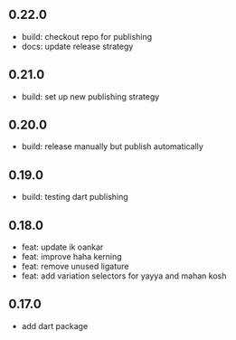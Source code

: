 ## 0.22.0

- build: checkout repo for publishing
- docs: update release strategy

## 0.21.0

- build: set up new publishing strategy

## 0.20.0

- build: release manually but publish automatically

## 0.19.0

- build: testing dart publishing

## 0.18.0

- feat: update ik oankar
- feat: improve haha kerning
- feat: remove unused ligature
- feat: add variation selectors for yayya and mahan kosh

## 0.17.0

- add dart package
